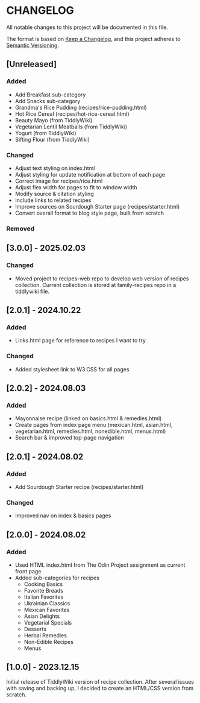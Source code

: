 # CHANGELOG

All notable changes to this project will be documented in this file.

The format is based on [Keep a Changelog](https://keepachangelog.com/en/1.1.0/), and this project adheres to [Semantic Versioning](https://semver.org/spec/v2.0.0.html).

## [Unreleased]

### Added

- Add Breakfast sub-category
- Add Snacks sub-category
- Grandma's Rice Pudding (recipes/rice-pudding.html)
- Hot Rice Cereal (recipes/hot-rice-cereal.html)
- Beauty Mayo (from TiddlyWiki)
- Vegetarian Lentil Meatballs (from TiddlyWiki)
- Yogurt (from TiddlyWiki)
- Sifting Flour (from TiddlyWiki)

### Changed

- Adjust text styling on index.html
- Adjust styling for update notification at bottom of each page
- Correct image for recipes/rice.html
- Adjust flex width for pages to fit to window width
- Modify source & citation styling
- Include links to related recipes
- Improve sources on Sourdough Starter page (recipes/starter.html)
- Convert overall format to blog style page, built from scratch

### Removed

## [3.0.0] - 2025.02.03

### Changed

- Moved project to recipes-web repo to develop web version of recipes collection. Current collection is stored at family-recipes repo in a tiddlywiki file.

## [2.0.1] - 2024.10.22

### Added

- Links.html page for reference to recipes I want to try

### Changed

- Added stylesheet link to W3.CSS for all pages

## [2.0.2] - 2024.08.03

### Added

- Mayonnaise recipe (linked on basics.html & remedies.html)
- Create pages from index page menu (mexican.html, asian.html, vegetarian.html, remedies.html, nonedible.html, menus.html)
- Search bar & improved top-page navigation

## [2.0.1] - 2024.08.02

### Added

- Add Sourdough Starter recipe (recipes/starter.html)

### Changed

- Improved nav on index & basics pages

## [2.0.0] - 2024.08.02

### Added

- Used HTML index.html from The Odin Project assignment as current front page.
- Added sub-categories for recipes
    - Cooking Basics
    - Favorite Breads
    - Italian Favorites
    - Ukrainian Classics
    - Mexican Favorites
    - Asian Delights
    - Vegetarial Specials
    - Desserts
    - Herbal Remedies
    - Non-Edible Recipes
    - Menus

## [1.0.0] - 2023.12.15

Initial release of TiddlyWiki version of recipe collection. After several issues with saving and backing up, I decided to create an HTML/CSS version from scratch.

